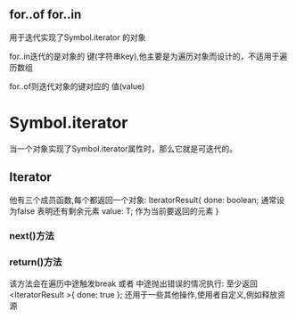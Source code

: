 
## for..of  for..in
用于迭代实现了Symbol.iterator 的对象

for..in迭代的是对象的 键(字符串key),他主要是为遍历对象而设计的，不适用于遍历数组

for..of则迭代对象的键对应的 值(value)


# Symbol.iterator
当一个对象实现了Symbol.iterator属性时，那么它就是可迭代的。

## Iterator 
他有三个成员函数,每个都返回一个对象:
IteratorResult<T>{
    done: boolean;    通常设为false 表明还有剩余元素
    value: T;             作为当前要返回的元素
} 

### next()方法


### return()方法
该方法会在遍历中途触发break 或者 中途抛出错误的情况执行:
至少返回 <IteratorResult<T> >{ done: true };
还用于一些其他操作,使用者自定义,例如释放资源

